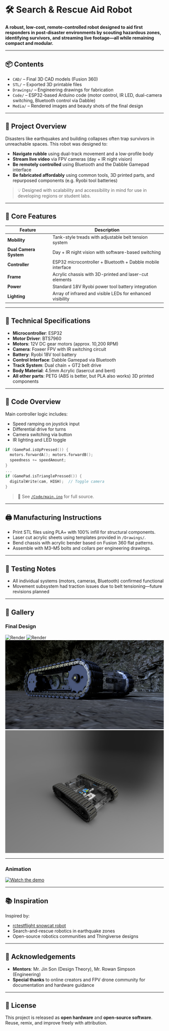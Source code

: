 # 🛠️ Search & Rescue Aid Robot

**A robust, low-cost, remote-controlled robot designed to aid first responders in post-disaster environments by scouting hazardous zones, identifying survivors, and streaming live footage—all while remaining compact and modular.**

---

## 📦 Contents  

- `CAD/` – Final 3D CAD models (Fusion 360)
- `STL/` – Exported 3D printable files
- `Drawings/` – Engineering drawings for fabrication
- `Code/` – ESP32-based Arduino code (motor control, IR LED, dual-camera switching, Bluetooth control via Dabble)
- `Media/` – Rendered images and beauty shots of the final design

---

## 🎯 Project Overview

Disasters like earthquakes and building collapses often trap survivors in unreachable spaces. This robot was designed to:

- **Navigate rubble** using dual-track movement and a low-profile body
- **Stream live video** via FPV cameras (day + IR night vision)
- **Be remotely controlled** using Bluetooth and the Dabble Gamepad interface
- **Be fabricated affordably** using common tools, 3D printed parts, and repurposed components (e.g. Ryobi tool batteries)

> 💡 Designed with scalability and accessibility in mind for use in developing regions or student labs.

---

## 🧠 Core Features

| Feature | Description |
|--------|-------------|
| **Mobility** | Tank-style treads with adjustable belt tension system |
| **Dual Camera System** | Day + IR night vision with software-based switching |
| **Controller** | ESP32 microcontroller + Bluetooth + Dabble mobile interface |
| **Frame** | Acrylic chassis with 3D-printed and laser-cut elements |
| **Power** | Standard 18V Ryobi power tool battery integration |
| **Lighting** | Array of infrared and visible LEDs for enhanced visibility |

---

## 🧬 Technical Specifications

- **Microcontroller**: ESP32
- **Motor Driver**: BTS7960
- **Motors**: 12V DC gear motors (approx. 10,200 RPM)
- **Camera**: Foxeer FPV with IR switching circuit
- **Battery**: Ryobi 18V tool battery
- **Control Interface**: Dabble Gamepad via Bluetooth
- **Track System**: Dual chain + GT2 belt drive
- **Body Material**: 4.5mm Acrylic (lasercut and bent)
- **All other parts**: PETG (ABS is better, but PLA also works) 3D printed components

---

## 🧪 Code Overview

Main controller logic includes:
- Speed ramping on joystick input
- Differential drive for turns
- Camera switching via button
- IR lighting and LED toggle

```cpp
if (GamePad.isUpPressed()) {
  motors.forwardA(); motors.forwardB();
  speedness += speedAmount;
}
...
if (GamePad.isTrianglePressed()) {
  digitalWrite(cam, HIGH);  // Toggle camera
}
```

> 📂 See [`/Code/main.ino`](./Code/main.ino) for full source.

---

## 🖨️ Manufacturing Instructions

- Print STL files using PLA+ with 100% infill for structural components.
- Laser cut acrylic sheets using templates provided in `/Drawings/`.
- Bend chassis with acrylic bender based on Fusion 360 flat patterns.
- Assemble with M3–M5 bolts and collars per engineering drawings.

---

## 🧪 Testing Notes

- All individual systems (motors, cameras, Bluetooth) confirmed functional
- Movement subsystem had traction issues due to belt tensioning—future revisions planned

---

## 📸 Gallery

### Final Design

![Render](https://github.com/abhi-243/SAR-Rover/blob/main/Media/photo1.jpg)
![Render](https://github.com/abhi-243/SAR-Rover/blob/main/Media/photo2.jpg)
![Render](https://github.com/abhi-243/SAR-Rover/blob/main/Media/render1.jpg)
![Render](https://github.com/abhi-243/SAR-Rover/blob/main/Media/render2.jpg)

----

### Animation

[![Watch the demo](docs/preview.png)](https://youtu.be/A4exE1CUXJw)

---

## 📚 Inspiration

Inspired by:
- [rctestflight snowcat robot](https://www.youtube.com/@rctestflight)
- Search-and-rescue robotics in earthquake zones
- Open-source robotics communities and Thingiverse designs

---

## 🤝 Acknowledgements

- **Mentors**: Mr. Jin Son (Design Theory), Mr. Rowan Simpson (Engineering)
- **Special thanks** to online creators and FPV drone community for documentation and hardware guidance

---

## 🧾 License

This project is released as **open hardware** and **open-source software**. Reuse, remix, and improve freely with attribution.

